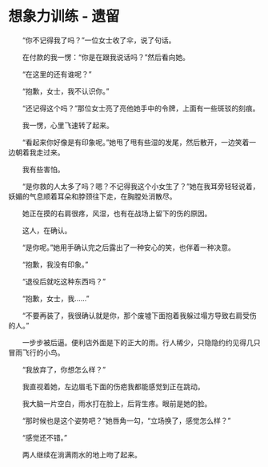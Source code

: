 # 想象力训练 - 遗留

　　“你不记得我了吗？”一位女士收了伞，说了句话。

　　在付款的我一愣：“你是在跟我说话吗？”然后看向她。

　　“在这里的还有谁呢？”

　　“抱歉，女士，我不认识你。”

　　“还记得这个吗？”那位女士亮了亮他她手中的令牌，上面有一些斑驳的刻痕。

　　我一愣，心里飞速转了起来。

　　“看起来你好像是有印象呢。”她甩了甩有些湿的发尾，然后散开，一边笑着一边朝着我走过来。

　　我有些害怕。

　　“是你救的人太多了吗？嗯？不记得我这个小女生了？”她在我耳旁轻轻说着，妖媚的气息顺着耳朵和脖颈往下走，在胸膛处消散尽。

　　她正在摸的右肩很疼，风湿，也有在战场上留下的伤的原因。

　　这人，在确认。

　　“是你呢。”她用手确认完之后露出了一种安心的笑，也伴着一种决意。

　　“抱歉，我没有印象。”

　　“退役后就吃这种东西吗？”

　　“抱歉，女士，我……”

　　“不要再装了，我很确认就是你，那个废墟下面抱着我躲过塌方导致右肩受伤的人。”

　　一步步被后逼。便利店外面是下的正大的雨。行人稀少，只隐隐约约见得几只冒雨飞行的小鸟。

　　“我放弃了，你想怎么样？”

　　我直视着她，左边眉毛下面的伤疤我都能感觉到正在跳动。



　　我大脑一片空白，雨水打在脸上，后背生疼。眼前是她的脸。

　　“那时候也是这个姿势吧？”她唇角一勾，“立场换了，感觉怎么样？”

　　“感觉还不错。”

　　两人继续在淌满雨水的地上吻了起来。



